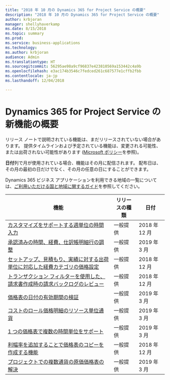 ```yaml
---
title: "2018 年 10 月の Dynamics 365 for Project Service の概要"
description: "2018 年 10 月の Dynamics 365 for Project Service の概要"
author: krbjoran
manager: shellyhaverkamp
ms.date: 8/15/2018
ms.topic: summary
ms.prod: 
ms.service: business-applications
ms.technology: 
ms.author: krbjoran
audience: Admin
ms.translationtype: HT
ms.sourcegitcommit: 56295ae98a9cf96837e423810569a153442c4a9b
ms.openlocfilehash: e3ac174b3546c7fedced261c687577e1cffb2fbb
ms.contentlocale: ja-jp
ms.lasthandoff: 12/04/2018

---
```

#  <a name="summary-of-whats-new-in-dynamics-365-for-project-service"></a>Dynamics 365 for Project Service の新機能の概要

リリース ノートで説明されている機能は、まだリリースされていない場合があります。 提供タイムラインおよび予定されている機能は、変更される可能性、または出荷されない可能性があります ([Microsoft ポリシー](https://go.microsoft.com/fwlink/p/?linkid=2007332)を参照)。

**日付**列で月が使用されている場合、機能はその月に配信されます。 配布日は、その月の最初の日だけでなく、その月の任意の日にすることができます。

Dynamics 365 ビジネス アプリケーションを利用できる地域の一覧については、[ご利用いただける国と地域に関するガイド](https://aka.ms/dynamics_365_international_availability_deck)を参照してください。 


| 機能                                                                                                                                                                                                 | リリースの種類 | 日付 |
|---------------------------------------------------------------------------------------------------------------------------------------------------------------------------------------------------------|--------------|----------------------|
| [カスタマイズをサポートする週単位の時間入力](../project-service/customer-driven-enhancements/weekly-time-entry-with-support-for-customizations.md)                                           | 一般提供           | 2018 年 12 月          |
| [承認済みの時間、経費、仕訳帳明細行の調整](../project-service/customer-driven-enhancements/adjustments-approved-time-expense-journal-lines.md)                                       | 一般提供           | 2019 年 3 月          |
| [セットアップ、見積もり、実績に対する出荷単位に対応した経費カテゴリの価格設定](../project-service/customer-driven-enhancements/unit-aware-expense-category-pricing-setup-estimation-actuals.md)           | 一般提供           | 2018 年 12 月          |
| [トランザクション フィルターを使用した、請求書作成時の請求バックログのレビュー](../project-service/customer-driven-enhancements/use-transaction-filters-review-invoicing-backlog-creating-invoices.md) | 一般提供           | 2018 年 12 月          |
| [価格表の日付の有効期間の検証](../project-service/customer-driven-enhancements/date-effectivity-validations.md)                                                                       | 一般提供           | 2019 年 3 月          |
| [コストのロール価格明細のリソース単位通貨](../project-service/customer-driven-enhancements/resourcing-unit-currency-on-pricelist-lines.md)                                             | 一般提供           | 2019 年 3 月          |
| [1 つの価格表で複数の時間単位をサポート](../project-service/customer-driven-enhancements/Support-for-timeunit-for-resource-pricing.md)                                              | 一般提供           | 2019 年 3 月          |
| [利幅率を追加することで価格表のコピーを作成する機能](../project-service/customer-driven-enhancements/Copies-of-price-list-adding-markup.md)                                         | 一般提供           | 2018 年 12 月          |
| [プロジェクトでの複数通貨の原価価格表の解決](../project-service/customer-driven-enhancements/Resolution-of-cost-price-list-for-projects.md)                                           | 一般提供           | 2019 年 3 月          |


